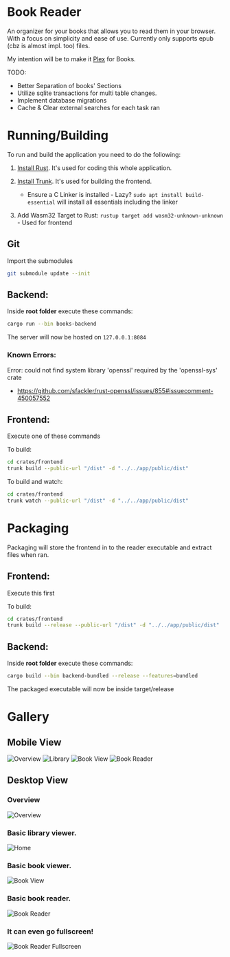 # Book Reader

An organizer for your books that allows you to read them in your browser. With a focus on simplicity and ease of use. Currently only supports epub (cbz is almost impl. too) files.

My intention will be to make it [Plex](https://plex.tv) for Books.

TODO:
 - Better Separation of books' Sections
 - Utilize sqlite transactions for multi table changes.
 - Implement database migrations
 - Cache & Clear external searches for each task ran


# Running/Building

To run and build the application you need to do the following:

1. [Install Rust](https://www.rust-lang.org/). It's used for coding this whole application.

2. [Install Trunk](https://trunkrs.dev/#install). It's used for building the frontend.
   - Ensure a C Linker is installed - Lazy? `sudo apt install build-essential` will install all essentials including the linker

3. Add Wasm32 Target to Rust: `rustup target add wasm32-unknown-unknown` - Used for frontend

## Git
Import the submodules
```bash
git submodule update --init
```

## Backend:
Inside **root folder** execute these commands:
```bash
cargo run --bin books-backend
```

The server will now be hosted on `127.0.0.1:8084`

### Known Errors:

Error: could not find system library 'openssl' required by the 'openssl-sys' crate
- https://github.com/sfackler/rust-openssl/issues/855#issuecomment-450057552

## Frontend:
Execute one of these commands

To build:
```bash
cd crates/frontend
trunk build --public-url "/dist" -d "../../app/public/dist"
```

To build and watch:
```bash
cd crates/frontend
trunk watch --public-url "/dist" -d "../../app/public/dist"
```

# Packaging
Packaging will store the frontend in to the reader executable and extract files when ran.

## Frontend:
Execute this first

To build:
```bash
cd crates/frontend
trunk build --release --public-url "/dist" -d "../../app/public/dist"
```

## Backend:
Inside **root folder** execute these commands:

```bash
cargo build --bin backend-bundled --release --features=bundled
```

The packaged executable will now be inside target/release


# Gallery

## Mobile View

![Overview](https://i.thick.at/BustedButterfly562.png)
![Library](https://i.thick.at/AttentRedTornado025.png)
![Book View](https://i.thick.at/MonoculturalYarn453.png)
![Book Reader](https://i.thick.at/MoonishBorsec836.png)

## Desktop View

### Overview

![Overview](https://i.thick.at/DishonorableRJD2117.png)

### Basic library viewer.

![Home](https://i.thick.at/AntagonizingFleance243.jpeg)

### Basic book viewer.

![Book View](https://i.thick.at/AntispasmodicCodyJinks427.png)

### Basic book reader.

![Book Reader](https://i.thick.at/SightlyWalkersShots711.png)

### It can even go fullscreen!

![Book Reader Fullscreen](https://i.thick.at/EmeticEverythingEverything016.png)
